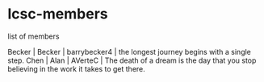 # lcsc-members
list of members

Becker | Becker | barrybecker4 | the longest journey begins with a single step.
Chen | Alan | AVerteC | The death of a dream is the day that you stop believing in the work it takes to get there.
